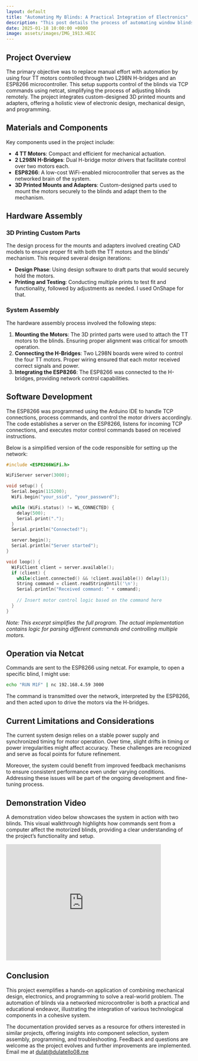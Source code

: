 ```yaml
---
layout: default
title: "Automating My Blinds: A Practical Integration of Electronics"
description: "This post details the process of automating window blinds using readily available electronic components and microcontrollers. The goal was to create a system that allows remote control of the blinds through TCP commands, showcasing a practical application of motor control, microcontroller programming, and networking."
date: 2025-01-18 10:00:00 +0000
image: assets/images/IMG_1913.HEIC
---
```


## Project Overview

The primary objective was to replace manual effort with automation by using four TT motors controlled through two L298N H-bridges and an ESP8266 microcontroller. This setup supports control of the blinds via TCP commands using netcat, simplifying the process of adjusting blinds remotely. The project integrates custom-designed 3D printed mounts and adapters, offering a holistic view of electronic design, mechanical design, and programming.

## Materials and Components

Key components used in the project include:

- **4 TT Motors**: Compact and efficient for mechanical actuation.
- **2 L298N H-Bridges**: Dual H-bridge motor drivers that facilitate control over two motors each.
- **ESP8266**: A low-cost WiFi-enabled microcontroller that serves as the networked brain of the system.
- **3D Printed Mounts and Adapters**: Custom-designed parts used to mount the motors securely to the blinds and adapt them to the mechanism.

## Hardware Assembly

### 3D Printing Custom Parts

The design process for the mounts and adapters involved creating CAD models to ensure proper fit with both the TT motors and the blinds’ mechanism. This required several design iterations:
- **Design Phase**: Using design software to draft parts that would securely hold the motors.
- **Printing and Testing**: Conducting multiple prints to test fit and functionality, followed by adjustments as needed.
I used OnShape for that.

### System Assembly

The hardware assembly process involved the following steps:

1. **Mounting the Motors**: The 3D printed parts were used to attach the TT motors to the blinds. Ensuring proper alignment was critical for smooth operation.
2. **Connecting the H-Bridges**: Two L298N boards were wired to control the four TT motors. Proper wiring ensured that each motor received correct signals and power.
3. **Integrating the ESP8266**: The ESP8266 was connected to the H-bridges, providing network control capabilities.

## Software Development

The ESP8266 was programmed using the Arduino IDE to handle TCP connections, process commands, and control the motor drivers accordingly. The code establishes a server on the ESP8266, listens for incoming TCP connections, and executes motor control commands based on received instructions.

Below is a simplified version of the code responsible for setting up the network:

```cpp
#include <ESP8266WiFi.h>

WiFiServer server(3000);

void setup() {
  Serial.begin(115200);
  WiFi.begin("your_ssid", "your_password");

  while (WiFi.status() != WL_CONNECTED) {
    delay(500);
    Serial.print(".");
  }
  Serial.println("Connected!");

  server.begin();
  Serial.println("Server started");
}

void loop() {
  WiFiClient client = server.available();
  if (client) {
    while(client.connected() && !client.available()) delay(1);
    String command = client.readStringUntil('\n');
    Serial.println("Received command: " + command);
    
    // Insert motor control logic based on the command here
  }
}
```

*Note: This excerpt simplifies the full program. The actual implementation contains logic for parsing different commands and controlling multiple motors.*

## Operation via Netcat

Commands are sent to the ESP8266 using netcat. For example, to open a specific blind, I might use:

```bash
echo "RUN M1F" | nc 192.168.4.59 3000
```

The command is transmitted over the network, interpreted by the ESP8266, and then acted upon to drive the motors via the H-bridges.

## Current Limitations and Considerations

The current system design relies on a stable power supply and synchronized timing for motor operation. Over time, slight drifts in timing or power irregularities might affect accuracy. These challenges are recognized and serve as focal points for future refinement.

Moreover, the system could benefit from improved feedback mechanisms to ensure consistent performance even under varying conditions. Addressing these issues will be part of the ongoing development and fine-tuning process.

## Demonstration Video

A demonstration video below showcases the system in action with two blinds. This visual walkthrough highlights how commands sent from a computer affect the motorized blinds, providing a clear understanding of the project’s functionality and setup.

<iframe width="420" height="315" src="https://youtube.com/embed/wX6bZojOvgc" frameborder="0" allowfullscreen></iframe>

## Conclusion

This project exemplifies a hands-on application of combining mechanical design, electronics, and programming to solve a real-world problem. The automation of blinds via a networked microcontroller is both a practical and educational endeavor, illustrating the integration of various technological components in a cohesive system.

The documentation provided serves as a resource for others interested in similar projects, offering insights into component selection, system assembly, programming, and troubleshooting. Feedback and questions are welcome as the project evolves and further improvements are implemented.
Email me at [dulat@dulatello08.me](mailto:dulat@dulatello08.me)